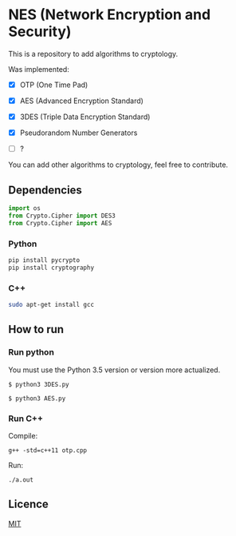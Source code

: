 # NES (Network Encryption and Security)

This is a repository to add algorithms to cryptology.

Was implemented:

- [x] OTP (One Time Pad)
- [x] AES (Advanced Encryption Standard)
- [x] 3DES (Triple Data Encryption Standard)
- [x] Pseudorandom Number Generators
- [ ] ?


You can add other algorithms to cryptology, feel free to contribute.


## Dependencies

```py
import os
from Crypto.Cipher import DES3
from Crypto.Cipher import AES
```

### Python
```sh
pip install pycrypto
pip install cryptography
```

### C++
```sh
sudo apt-get install gcc
```

## How to run
### Run python
You must use the Python 3.5 version or version more actualized.
```
$ python3 3DES.py

$ python3 AES.py
```
### Run C++
Compile:

```g++
g++ -std=c++11 otp.cpp
```

Run:
```g++
./a.out
```
## Licence
[MIT](https://github.com/wagnernegrao/NES/blob/master/LICENSE)